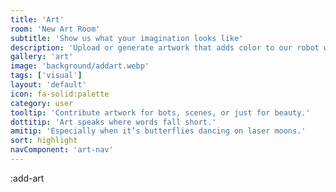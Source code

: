 ```yaml
---
title: 'Art'
room: 'New Art Room'
subtitle: 'Show us what your imagination looks like'
description: 'Upload or generate artwork that adds color to our robot world.'
gallery: 'art'
image: 'background/addart.webp'
tags: ['visual']
layout: 'default'
icon: fa-solid:palette
category: user
tooltip: 'Contribute artwork for bots, scenes, or just for beauty.'
dottitip: 'Art speaks where words fall short.'
amitip: 'Especially when it’s butterflies dancing on laser moons.'
sort: highlight
navComponent: 'art-nav'
---
```

:add-art